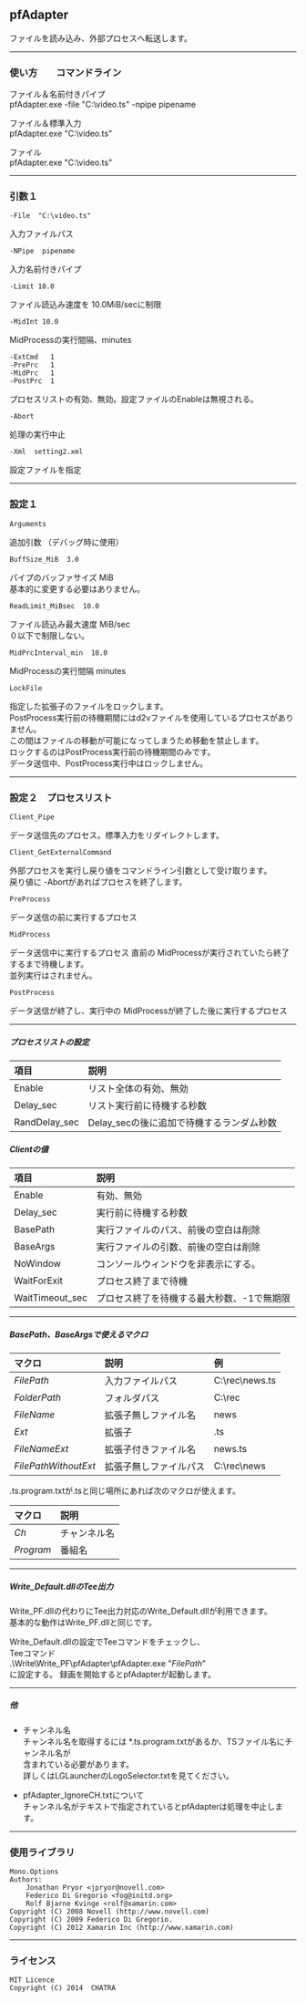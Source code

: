 ﻿
## pfAdapter

ファイルを読み込み、外部プロセスへ転送します。


------------------------------------------------------------------
### 使い方　　コマンドライン

ファイル＆名前付きパイプ  
pfAdapter.exe  -file "C:\video.ts"  -npipe pipename  

ファイル＆標準入力  
pfAdapter.exe  "C:\video.ts"  

ファイル   
pfAdapter.exe  "C:\video.ts"  



------------------------------------------------------------------
### 引数１

    -File  "C:\video.ts"
入力ファイルパス


    -NPipe  pipename
入力名前付きパイプ


    -Limit 10.0
ファイル読込み速度を 10.0MiB/secに制限  


    -MidInt 10.0
MidProcessの実行間隔、minutes  


    -ExtCmd   1
    -PrePrc   1
    -MidPrc   1
    -PostPrc  1
プロセスリストの有効、無効。設定ファイルのEnableは無視される。


    -Abort
処理の実行中止  


    -Xml  setting2.xml
設定ファイルを指定  



------------------------------------------------------------------
### 設定１

    Arguments  
追加引数  （デバッグ時に使用）  


    BuffSize_MiB  3.0
パイプのバッファサイズ  MiB  
基本的に変更する必要はありません。 


    ReadLimit_MiBsec  10.0
ファイル読込み最大速度  MiB/sec  
０以下で制限しない。  


    MidPrcInterval_min  10.0
MidProcessの実行間隔  minutes  


    LockFile
指定した拡張子のファイルをロックします。  
PostProcess実行前の待機期間にはd2vファイルを使用しているプロセスがありません。  
この間はファイルの移動が可能になってしまうため移動を禁止します。  
ロックするのはPostProcess実行前の待機期間のみです。  
データ送信中、PostProcess実行中はロックしません。  


------------------------------------------------------------------
### 設定２　プロセスリスト

    Client_Pipe
データ送信先のプロセス。標準入力をリダイレクトします。


    Client_GetExternalCommand  
外部プロセスを実行し戻り値をコマンドライン引数として受け取ります。  
戻り値に -Abortがあればプロセスを終了します。  


    PreProcess
データ送信の前に実行するプロセス


    MidProcess
データ送信中に実行するプロセス
直前の MidProcessが実行されていたら終了するまで待機します。  
並列実行はされません。  


    PostProcess
データ送信が終了し、実行中の MidProcessが終了した後に実行するプロセス  



---------------------------------------
##### プロセスリストの設定

|  項目              |  説明                                          |
|:-------------------|:-----------------------------------------------|
|  Enable            |  リスト全体の有効、無効                        |
|  Delay_sec         |  リスト実行前に待機する秒数                    |
|  RandDelay_sec     |  Delay_secの後に追加で待機するランダム秒数     |



##### Clientの値

|  項目              |  説明                                          |
|:-------------------|:-----------------------------------------------|
|  Enable            |  有効、無効                                    |
|  Delay_sec         |  実行前に待機する秒数                          |
|  BasePath          |  実行ファイルのパス、前後の空白は削除          |
|  BaseArgs          |  実行ファイルの引数、前後の空白は削除          |
|  NoWindow          |  コンソールウィンドウを非表示にする。          |
|  WaitForExit       |  プロセス終了まで待機                          |
|  WaitTimeout_sec   |  プロセス終了を待機する最大秒数、-1で無期限    |



---------------------------------------
##### BasePath、BaseArgsで使えるマクロ  

|  マクロ                |  説明                     |  例               |
|:-----------------------|:--------------------------|:------------------|
|  $FilePath$            |  入力ファイルパス         |  C:\rec\news.ts   |
|  $FolderPath$          |  フォルダパス             |  C:\rec           |
|  $FileName$            |  拡張子無しファイル名     |  news             |
|  $Ext$                 |  拡張子                   |  .ts              |
|  $FileNameExt$         |  拡張子付きファイル名     |  news.ts          |
|  $FilePathWithoutExt$  |  拡張子無しファイルパス   |  C:\rec\news      |



 .ts.program.txtが.tsと同じ場所にあれば次のマクロが使えます。  

|  マクロ            |  説明                      |
|:-------------------|:---------------------------|
|  $Ch$              |  チャンネル名              |
|  $Program$         |  番組名                    |


------------------------------------------------------------------
##### Write_Default.dllのTee出力

  Write_PF.dllの代わりにTee出力対応のWrite_Default.dllが利用できます。  
  基本的な動作はWrite_PF.dllと同じです。
  
  Write_Default.dllの設定でTeeコマンドをチェックし、    
  Teeコマンド  
  .\Write\Write_PF\pfAdapter\pfAdapter.exe  "$FilePath$"    
  に設定する。 録画を開始するとpfAdapterが起動します。  
  
  
------------------------------------------------------------------
##### 他
 * チャンネル名  
   チャンネル名を取得するには *.ts.program.txtがあるか、TSファイル名にチャンネル名が  
   含まれている必要があります。  
   詳しくはLGLauncherのLogoSelector.txtを見てください。  
  
 * pfAdapter_IgnoreCH.txtについて  
   チャンネル名がテキストで指定されているとpfAdapterは処理を中止します。

   
------------------------------------------------------------------
### 使用ライブラリ

    Mono.Options  
    Authors:  
        Jonathan Pryor <jpryor@novell.com>  
        Federico Di Gregorio <fog@initd.org>  
        Rolf Bjarne Kvinge <rolf@xamarin.com>  
    Copyright (C) 2008 Novell (http://www.novell.com)  
    Copyright (C) 2009 Federico Di Gregorio.  
    Copyright (C) 2012 Xamarin Inc (http://www.xamarin.com)  
 
 
------------------------------------------------------------------
### ライセンス

    MIT Licence
    Copyright (C) 2014  CHATRA



